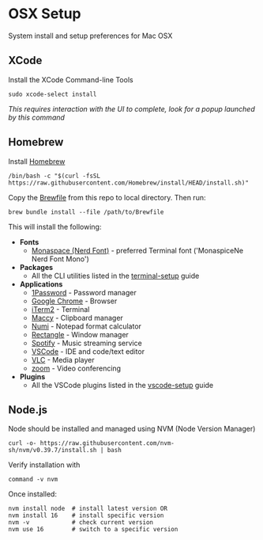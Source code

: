 # OSX Setup

System install and setup preferences for Mac OSX

## XCode

Install the XCode Command-line Tools

```shell
sudo xcode-select install
```

_This requires interaction with the UI to complete, look for a popup launched by this command_

## Homebrew

Install [Homebrew](https://brew.sh/)

```shell
/bin/bash -c "$(curl -fsSL https://raw.githubusercontent.com/Homebrew/install/HEAD/install.sh)"
```

Copy the [Brewfile](Brewfile) from this repo to local directory. Then run:

```shell
brew bundle install --file /path/to/Brewfile
```

This will install the following:

- **Fonts**
  - [Monaspace (Nerd Font)](https://github.com/ryanoasis/nerd-fonts/tree/master/patched-fonts/Monaspace) - preferred Terminal font ('MonaspiceNe Nerd Font Mono')
- **Packages**
  - All the CLI utilities listed in the [terminal-setup](terminal-setup.md) guide
- **Applications**
  - [1Password](https://1password.com/) - Password manager
  - [Google Chrome](https://www.google.com/chrome/) - Browser
  - [iTerm2](https://www.iterm2.com/) - Terminal
  - [Maccy](https://maccy.app/) - Clipboard manager
  - [Numi](https://numi.app/) - Notepad format calculator
  - [Rectangle](https://rectangleapp.com/) - Window manager
  - [Spotify](https://www.spotify.com/) - Music streaming service
  - [VSCode](https://code.visualstudio.com/) - IDE and code/text editor
  - [VLC](https://www.videolan.org/vlc/) - Media player
  - [zoom](https://www.zoom.us/) - Video conferencing
- **Plugins**
  - All the VSCode plugins listed in the [vscode-setup](vscode-setup.md) guide

## Node.js

Node should be installed and managed using NVM (Node Version Manager)

```shell
curl -o- https://raw.githubusercontent.com/nvm-sh/nvm/v0.39.7/install.sh | bash
```

Verify installation with

```shell
command -v nvm
```

Once installed:

```shell
nvm install node  # install latest version OR
nvm install 16    # install specific version
nvm -v            # check current version
nvm use 16        # switch to a specific version
```

